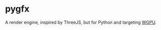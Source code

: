 # pygfx

A render engine, inspired by ThreeJS, but for Python and targeting [WGPU](https://github.com/pygfx/wgpu-py).


